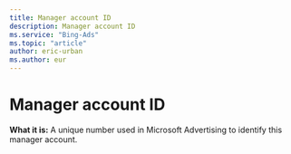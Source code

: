 ```yaml
---
title: Manager account ID
description: Manager account ID
ms.service: "Bing-Ads"
ms.topic: "article"
author: eric-urban
ms.author: eur
---
```


# Manager account ID

**What it is:** A unique number used in Microsoft Advertising to identify this manager account.



